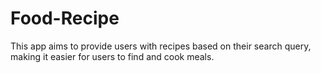 # Food-Recipe

This app aims to provide users with recipes based on their search query, making
it easier for users to find and cook meals.
